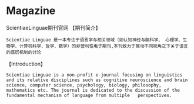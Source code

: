 # Magazine
ScientiaeLinguae期刊官网
【期刊简介】

    Scientiae Linguae 是一本专注于语言学与相关领域（如认知神经与脑科学、 心理学、生物学、计算机科学、哲学、数学）的非营利性电子期刊,本刊致力于推动不同视角之下关于语言的底层机制的讨论

【Introduction】

    Scientiae Linguae is a non-profit e-journal focusing on linguistics and its relative disciplines such as cognitive neuroscience and brain science, computer science, psychology, biology, philosophy, mathematics etc. The journal is dedicated to the discussion of the fundamental mechanism of language from multiple   perspectives.
